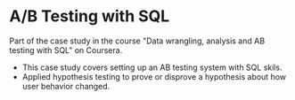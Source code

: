 # A/B Testing with SQL

Part of the case study in the course "Data wrangling, analysis and AB testing with SQL" on Coursera.

- This case study covers setting up an AB testing system with SQL skils. 
- Applied hypothesis testing to prove or disprove a hypothesis about how user behavior changed.

